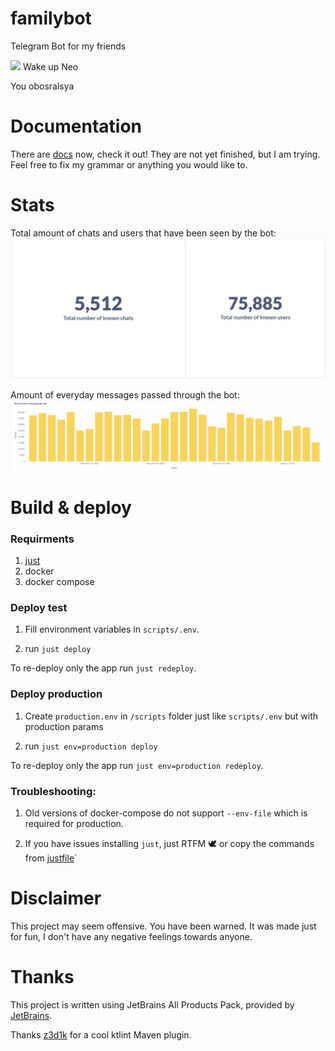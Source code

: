 # familybot

Telegram Bot for my friends

![](readme_assets/j.png)
Wake up Neo

You obosralsya

# Documentation

There are [docs](./DOCUMENTATION.md) now, check it out! They are not yet finished, but I am trying. Feel free to fix my
grammar or anything you would like to.

# Stats

Total amount of chats and users that have been seen by the bot:
![](readme_assets/stats1.png)

Amount of everyday messages passed through the bot:
![](readme_assets/stats2.png)

# Build & deploy

### Requirments

1. [just](https://github.com/casey/just)
2. docker
3. docker compose

### Deploy test

1. Fill environment variables in `scripts/.env`.

2. run `just deploy`

To re-deploy only the app run `just redeploy`.

### Deploy production

1. Create `production.env` in `/scripts` folder just like `scripts/.env` but with production params

2. run `just env=production deploy`

To re-deploy only the app run `just env=production redeploy`.

### Troubleshooting:

1. Old versions of docker-compose do not support `--env-file` which is required for production.

2. If you have issues installing `just`, just RTFM 🕊️ or copy the commands from [justfile](justfile)`

# Disclaimer

This project may seem offensive. You have been warned. It was made just for fun, I don't have any negative feelings
towards anyone.

# Thanks

This project is written using JetBrains All Products Pack, provided
by [JetBrains](https://www.jetbrains.com/?from=familybot).

Thanks [z3d1k](https://github.com/z3d1k) for a cool ktlint Maven plugin.
